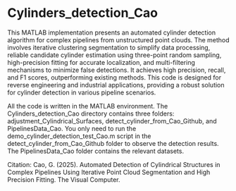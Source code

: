 # Cylinders_detection_Cao
 
 This MATLAB implementation presents an automated cylinder detection algorithm for complex pipelines from unstructured point clouds. The method involves iterative clustering segmentation to simplify data processing, reliable candidate cylinder estimation using three-point random sampling, high-precision fitting for accurate localization, and multi-filtering mechanisms to minimize false detections. It achieves high precision, recall, and F1 scores, outperforming existing methods. This code is designed for reverse engineering and industrial applications, providing a robust solution for cylinder detection in various pipeline scenarios.

All the code is written in the MATLAB environment. The Cylinders_detection_Cao directory contains three folders: adjustment_Cylindrical_Surfaces, detect_cylinder_from_Cao_Github, and PipelinesData_Cao. You only need to run the demo_cylinder_detection_test_Cao.m script in the detect_cylinder_from_Cao_Github folder to observe the detection results. The PipelinesData_Cao folder contains the relevant datasets.

Citation:
Cao, G. (2025). Automated Detection of Cylindrical Structures in Complex Pipelines Using Iterative Point Cloud Segmentation and High Precision Fitting. The Visual Computer. 